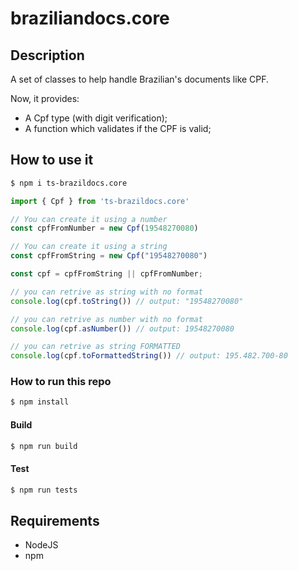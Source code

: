 # braziliandocs.core

## Description

A set of classes to help handle Brazilian's documents like CPF.

Now, it provides:

- A Cpf type (with digit verification);
- A function which validates if the CPF is valid;

## How to use it

```bash
$ npm i ts-brazildocs.core
```

```TypeScript
import { Cpf } from 'ts-brazildocs.core'

// You can create it using a number
const cpfFromNumber = new Cpf(19548270080)

// You can create it using a string
const cpfFromString = new Cpf("19548270080")

const cpf = cpfFromString || cpfFromNumber;

// you can retrive as string with no format
console.log(cpf.toString()) // output: "19548270080"

// you can retrive as number with no format
console.log(cpf.asNumber()) // output: 19548270080

// you can retrive as string FORMATTED
console.log(cpf.toFormattedString()) // output: 195.482.700-80
```

### How to run this repo

```bash
$ npm install
```

#### Build

```bash
$ npm run build
```

#### Test

```bash
$ npm run tests
```

## Requirements

- NodeJS
- npm
